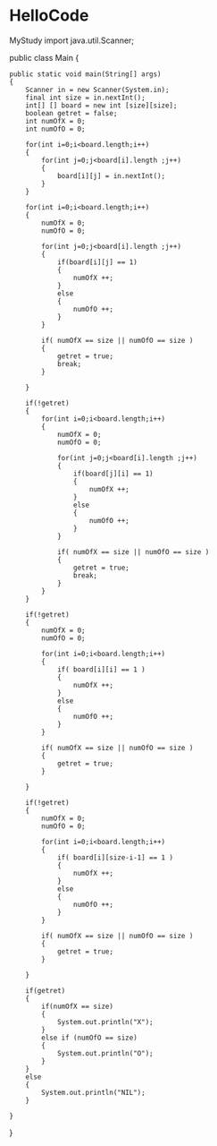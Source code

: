 # HelloCode
MyStudy
import java.util.Scanner;

public class Main {

	public static void main(String[] args) 
	{
		Scanner in = new Scanner(System.in);
		final int size = in.nextInt();
		int[] [] board = new int [size][size];
		boolean getret = false;		
		int numOfX = 0;
		int numOfO = 0;
		
		for(int i=0;i<board.length;i++)
		{
			for(int j=0;j<board[i].length ;j++)
			{
				board[i][j] = in.nextInt();
			}
		}
		
		for(int i=0;i<board.length;i++)
		{
			numOfX = 0;
			numOfO = 0;
			
			for(int j=0;j<board[i].length ;j++)
			{
				if(board[i][j] == 1)
				{
					numOfX ++;
				}
				else
				{
					numOfO ++;
				}				
			}
			
			if( numOfX == size || numOfO == size )
			{
				getret = true;
				break;
			}
			
		}
		
		if(!getret)
		{
			for(int i=0;i<board.length;i++)
			{
				numOfX = 0;
				numOfO = 0;
				
				for(int j=0;j<board[i].length ;j++)
				{
					if(board[j][i] == 1)
					{
						numOfX ++;
					}
					else
					{
						numOfO ++;
					}				
				}
				
				if( numOfX == size || numOfO == size )
				{
					getret = true;
					break;
				}
			}
		}
		
		if(!getret)
		{
			numOfX = 0;
			numOfO = 0;
			
			for(int i=0;i<board.length;i++)
			{
				if( board[i][i] == 1 )
				{
					numOfX ++;
				}
				else 
				{
					numOfO ++;
				}
			}
			
			if( numOfX == size || numOfO == size )
			{
				getret = true;
			}
			
		}
		
		if(!getret)
		{
			numOfX = 0;
			numOfO = 0;
			
			for(int i=0;i<board.length;i++)
			{
				if( board[i][size-i-1] == 1 )
				{
					numOfX ++;
				}
				else 
				{
					numOfO ++;
				}
			}
			
			if( numOfX == size || numOfO == size )
			{
				getret = true;
			}
			
		}
		
		if(getret)
		{
			if(numOfX == size)
			{
				System.out.println("X");
			}
			else if (numOfO == size)
			{
				System.out.println("O");
			}
		}
		else
		{
			System.out.println("NIL");
		}
		
	}

}
